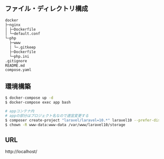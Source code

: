 ## ファイル・ディレクトリ構成

```txt
docker
├─nginx
│ ├─Dockerfile
│ └─default.conf
└─php
  ├─www
  │ └─.gitkeep
  ├─Dockerfile
  └─php.ini
.gitignore
README.md
compose.yaml
```

## 環境構築
```bash
$ docker-compose up -d
$ docker-compose exec app bash

# appコンテナ内
# appの部分はプロジェクト名なので適宜変更する
$ composer create-project "laravel/laravel=10.*" laravel10 --prefer-dist
$ chown -R www-data:www-data /var/www/laravel10/storage
```

## URL
http://localhost/